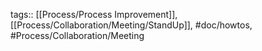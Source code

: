 tags:: [[Process/Process Improvement]], [[Process/Collaboration/Meeting/StandUp]], #doc/howtos, #Process/Collaboration/Meeting
